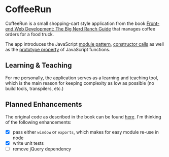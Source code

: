# CoffeeRun

CoffeeRun is a small shopping-cart style application from the book [Front-end Web Development: The Big Nerd Ranch Guide](https://www.bignerdranch.com/books/front-end-web-development/) that manages coffee orders for a food truck.

The app introduces the JavaScript [module pattern](https://github.com/getify/You-Dont-Know-JS/blob/master/scope%20%26%20closures/ch5.md#modules), [constructor calls](https://github.com/getify/You-Dont-Know-JS/blob/master/this%20%26%20object%20prototypes/ch5.md#constructor-or-call) as well as the [prototype property](https://github.com/getify/You-Dont-Know-JS/blob/master/this%20%26%20object%20prototypes/ch5.md#class-functions) of JavaScript functions.

## Learning & Teaching

For me personally, the application serves as a learning and teaching tool, which is the main reason for keeping complexity as low as possible (no build tools, transpilers, etc.)

## Planned Enhancements

The original code as described in the book can be found [here](https://github.com/bignerdranch/nybblr-javascript-book-walkthrough/tree/master/coffeerun). I'm thinking of the following enhancements:

- [x] pass either `window` or `exports`, which makes for easy module re-use in node
- [x] write unit tests
- [ ] remove jQuery dependency
